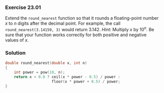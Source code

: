 ### Exercise 23.01

Extend the `round_nearest` function so that it rounds a floating-point number
*x* to *n* digits after the decimal point. For example, the call
`round_nearest(3.14159, 3)` would return 3.142. *Hint:* Multiply *x* by
10<sup>*n*</sup>. Be sure that your function works correctly for both positive
and negative values of *x*.

### Solution

```c
double round_nearest(double x, int n)
{
    int power = pow(10, n);
    return x < 0.0 ? ceil(x * power - 0.5) / power : 
                     floor(x * power + 0.5) / power;
}
```
